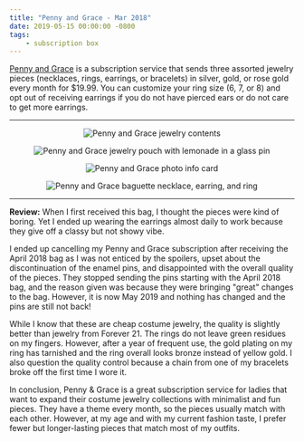 ```yaml
---
title: "Penny and Grace - Mar 2018"
date: 2019-05-15 00:00:00 -0800
tags:
    - subscription box
---
```


[Penny and Grace](https://www.pennyandgrace.com/) is a subscription service that sends three assorted jewelry pieces (necklaces, rings, earrings, or bracelets) in silver, gold, or rose gold every month for $19.99. You can customize your ring size (6, 7, or 8) and opt out of receiving earrings if you do not have pierced ears or do not care to get more earrings.

---

<figure style="text-align:center;">
<img src="https://i.imgur.com/ez5WMOL.jpg" alt="Penny and Grace jewelry contents" />
</figure>

<figure style="text-align:center;">
<img src="https://i.imgur.com/yNimq5C.jpg" alt="Penny and Grace jewelry pouch with lemonade in a glass pin" />
</figure>

<figure style="text-align:center;">
<img src="https://i.imgur.com/fBF8Q94.jpg" alt="Penny and Grace photo info card" />
</figure>

<figure style="text-align:center;">
<img src="https://i.imgur.com/wHJvON7.jpg" alt="Penny and Grace baguette necklace, earring, and ring" />
</figure>

---

**Review:** When I first received this bag, I thought the pieces were kind of boring. Yet I ended up wearing the earrings almost daily to work because they give off a classy but not showy vibe.

I ended up cancelling my Penny and Grace subscription after receiving the April 2018 bag as I was not enticed by the spoilers, upset about the discontinuation of the enamel pins, and disappointed with the overall quality of the pieces. They stopped sending the pins starting with the April 2018 bag, and the reason given was because they were bringing "great" changes to the bag. However, it is now May 2019 and nothing has changed and the pins are still not back!

While I know that these are cheap costume jewelry, the quality is slightly better than jewelry from Forever 21. The rings do not leave green residues on my fingers. However, after a year of frequent use, the gold plating on my ring has tarnished and the ring overall looks bronze instead of yellow gold. I also question the quality control because a chain from one of my bracelets broke off the first time I wore it.

In conclusion, Penny & Grace is a great subscription service for ladies that want to expand their costume jewelry collections with minimalist and fun pieces. They have a theme every month, so the pieces usually match with each other. However, at my age and with my current fashion taste, I prefer fewer but longer-lasting pieces that match most of my outfits.
